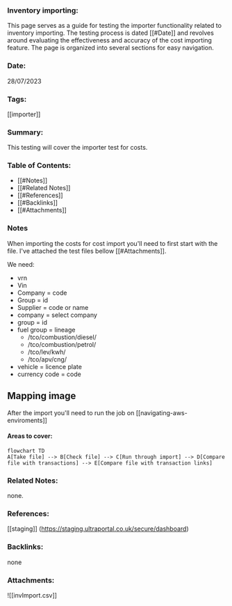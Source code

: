 ### Inventory importing:

This page serves as a guide for testing the importer functionality related to inventory importing. The testing process is dated [[#Date]] and revolves around evaluating the effectiveness and accuracy of the cost importing feature. The page is organized into several sections for easy navigation.

### Date:

28/07/2023

### Tags:

[[importer]] 

### Summary:

This testing will cover the importer test for costs.

### Table of Contents:

- [[#Notes]]
- [[#Related Notes]]
- [[#References]]
- [[#Backlinks]]
- [[#Attachments]]

### Notes

When importing the costs for cost import you'll need to first start with the file. I've attached the test files bellow [[#Attachments]].  

We need:
- vrn
- Vin
- Company = code
- Group = id
- Supplier = code or name
- company = select company
- group = id
- fuel group = lineage
	- /tco/combustion/diesel/
	- /tco/combustion/petrol/
	- /tco/lev/kwh/
	- /tco/apv/cng/
- vehicle = licence plate 
- currency code = code


## Mapping image

After the import you'll need to run the job on [[navigating-aws-enviroments]]

#### Areas to cover:

```mermaid
flowchart TD
A[Take file] --> B[Check file] --> C[Run through import] --> D[Compare file with transactions] --> E[Compare file with transaction links]
```

### Related Notes:

none.

### References:

[[staging]] (https://staging.ultraportal.co.uk/secure/dashboard)

### Backlinks:

none

### Attachments:

![[invImport.csv]]